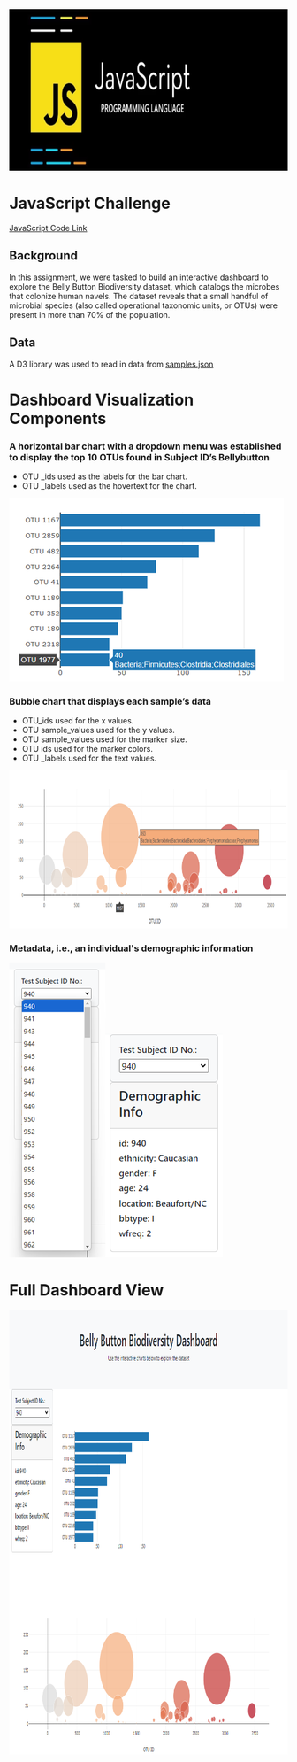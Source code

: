 <img src="Pics/Header.png" width="893" height="292">


# JavaScript Challenge

[JavaScript Code Link]( https://github.com/MichaelELeonard/JavaScript-Challenge/blob/main/static/js/app.js)

## Background
In this assignment, we were tasked to build an interactive dashboard to explore the Belly Button Biodiversity dataset, which catalogs the microbes that colonize human navels.
The dataset reveals that a small handful of microbial species (also called operational taxonomic units, or OTUs) were present in more than 70% of the population.


## Data

A D3 library was used to read in data from [samples.json]( https://static.bc-edx.com/data/dl-1-2/m14/lms/starter/samples.json)


# Dashboard Visualization Components
### A horizontal bar chart with a dropdown menu was established to display the top 10 OTUs found in Subject ID’s Bellybutton 
* OTU _ids used as the labels for the bar chart.
* OTU _labels used as the hovertext for the chart.

<img src="Pics/940 Bar Chart popup.png" width="497" height="331">


### Bubble chart that displays each sample’s data
* OTU_ids used for the x values.
* OTU sample_values used for the y values.
* OTU sample_values used for the marker size.
* OTU ids used for the marker colors.
* OTU _labels used for the text values.

<img src="Pics/940 Bubble Chart popup.png" width="906" height="285">



### Metadata, i.e., an individual's demographic information
<img src="Pics/Metadata Dropdown.png" width="174" height="532"><img src="Pics/940 Metadata.png" width="212" height="404">


# Full Dashboard View
<img src="Pics/Full Dashboard.png" width="987" height="803">

